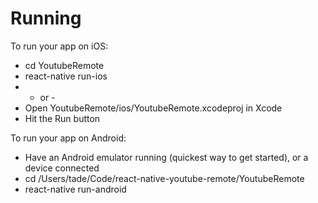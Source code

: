 Running
=======
To run your app on iOS:
*   cd YoutubeRemote
*   react-native run-ios
*   - or -
*   Open YoutubeRemote/ios/YoutubeRemote.xcodeproj in Xcode
*   Hit the Run button

To run your app on Android:
*   Have an Android emulator running (quickest way to get started), or a device connected
*   cd /Users/tade/Code/react-native-youtube-remote/YoutubeRemote
*   react-native run-android
